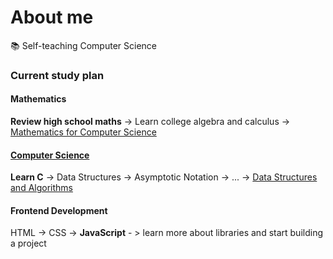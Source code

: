 # About me
📚 Self-teaching Computer Science

### Current study plan
#### Mathematics
**Review high school maths** -> Learn college algebra and calculus -> [Mathematics for Computer Science](https://ocw.mit.edu/courses/6-042j-mathematics-for-computer-science-fall-2010/pages/syllabus/)
#### [Computer Science](https://roadmap.sh/computer-science)
**Learn C** -> Data Structures -> Asymptotic Notation -> ... -> [Data Structures and Algorithms](https://roadmap.sh/datastructures-and-algorithms)
#### Frontend Development
HTML -> CSS -> **JavaScript** - > learn more about libraries and start building a project

